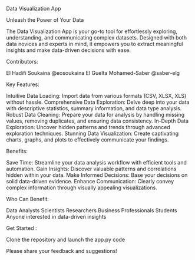 Data Visualization App

Unleash the Power of Your Data

The Data Visualization App is your go-to tool for effortlessly exploring, understanding, and communicating complex datasets. Designed with both data novices and experts in mind, it empowers you to extract meaningful insights and make data-driven decisions with ease.

Contributors:

El Hadifi Soukaina @eosoukaina
El Guelta Mohamed-Saber @saber-elg

Key Features:

Intuitive Data Loading: Import data from various formats (CSV, XLSX, XLS) without hassle.
Comprehensive Data Exploration: Delve deep into your data with descriptive statistics, summary information, and data type analysis.
Robust Data Cleaning: Prepare your data for analysis by handling missing values, removing duplicates, and ensuring data consistency.
In-Depth Data Exploration: Uncover hidden patterns and trends through advanced exploration techniques.
Stunning Data Visualization: Create captivating charts, graphs, and plots to effectively communicate your findings.

Benefits:

Save Time: Streamline your data analysis workflow with efficient tools and automation.
Gain Insights: Discover valuable patterns and correlations hidden within your data.
Make Informed Decisions: Base your decisions on solid data-driven evidence.
Enhance Communication: Clearly convey complex information through visually appealing visualizations.

Who Can Benefit:

Data Analysts
Scientists
Researchers
Business Professionals
Students
Anyone interested in data-driven insights

Get Started :

Clone the repository and launch the app.py code

Please share your feedback and suggestions!

